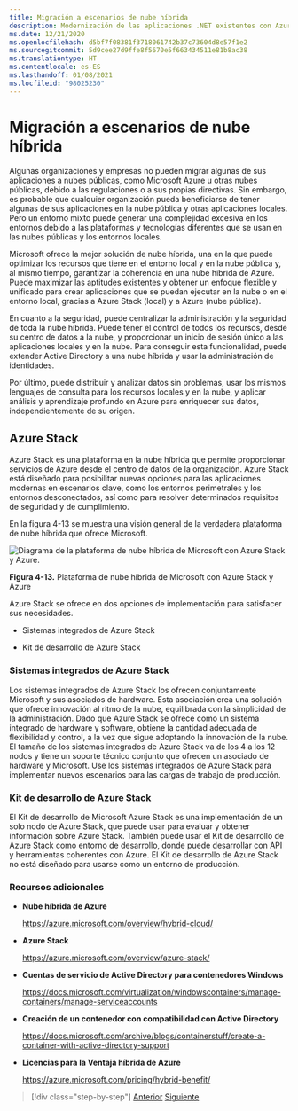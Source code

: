 ```yaml
---
title: Migración a escenarios de nube híbrida
description: Modernización de las aplicaciones .NET existentes con Azure Clour y contenedores Windows | Migración a escenarios de nube híbrida
ms.date: 12/21/2020
ms.openlocfilehash: d5bf7f08381f3718061742b37c73604d8e57f1e2
ms.sourcegitcommit: 5d9cee27d9ffe8f5670e5f663434511e81b8ac38
ms.translationtype: HT
ms.contentlocale: es-ES
ms.lasthandoff: 01/08/2021
ms.locfileid: "98025230"
---
```

# <a name="migrate-to-hybrid-cloud-scenarios"></a>Migración a escenarios de nube híbrida

Algunas organizaciones y empresas no pueden migrar algunas de sus aplicaciones a nubes públicas, como Microsoft Azure u otras nubes públicas, debido a las regulaciones o a sus propias directivas. Sin embargo, es probable que cualquier organización pueda beneficiarse de tener algunas de sus aplicaciones en la nube pública y otras aplicaciones locales. Pero un entorno mixto puede generar una complejidad excesiva en los entornos debido a las plataformas y tecnologías diferentes que se usan en las nubes públicas y los entornos locales.

Microsoft ofrece la mejor solución de nube híbrida, una en la que puede optimizar los recursos que tiene en el entorno local y en la nube pública y, al mismo tiempo, garantizar la coherencia en una nube híbrida de Azure. Puede maximizar las aptitudes existentes y obtener un enfoque flexible y unificado para crear aplicaciones que se puedan ejecutar en la nube o en el entorno local, gracias a Azure Stack (local) y a Azure (nube pública).

En cuanto a la seguridad, puede centralizar la administración y la seguridad de toda la nube híbrida. Puede tener el control de todos los recursos, desde su centro de datos a la nube, y proporcionar un inicio de sesión único a las aplicaciones locales y en la nube. Para conseguir esta funcionalidad, puede extender Active Directory a una nube híbrida y usar la administración de identidades.

Por último, puede distribuir y analizar datos sin problemas, usar los mismos lenguajes de consulta para los recursos locales y en la nube, y aplicar análisis y aprendizaje profundo en Azure para enriquecer sus datos, independientemente de su origen.

## <a name="azure-stack"></a>Azure Stack

Azure Stack es una plataforma en la nube híbrida que permite proporcionar servicios de Azure desde el centro de datos de la organización. Azure Stack está diseñado para posibilitar nuevas opciones para las aplicaciones modernas en escenarios clave, como los entornos perimetrales y los entornos desconectados, así como para resolver determinados requisitos de seguridad y de cumplimiento.

En la figura 4-13 se muestra una visión general de la verdadera plataforma de nube híbrida que ofrece Microsoft.

![Diagrama de la plataforma de nube híbrida de Microsoft con Azure Stack y Azure.](./media/migrate-to-hybrid-cloud-scenarios/microsoft-hybrid-cloud-platform.png)

**Figura 4-13.** Plataforma de nube híbrida de Microsoft con Azure Stack y Azure

Azure Stack se ofrece en dos opciones de implementación para satisfacer sus necesidades.

- Sistemas integrados de Azure Stack

- Kit de desarrollo de Azure Stack

### <a name="azure-stack-integrated-systems"></a>Sistemas integrados de Azure Stack

Los sistemas integrados de Azure Stack los ofrecen conjuntamente Microsoft y sus asociados de hardware. Esta asociación crea una solución que ofrece innovación al ritmo de la nube, equilibrada con la simplicidad de la administración. Dado que Azure Stack se ofrece como un sistema integrado de hardware y software, obtiene la cantidad adecuada de flexibilidad y control, a la vez que sigue adoptando la innovación de la nube. El tamaño de los sistemas integrados de Azure Stack va de los 4 a los 12 nodos y tiene un soporte técnico conjunto que ofrecen un asociado de hardware y Microsoft. Use los sistemas integrados de Azure Stack para implementar nuevos escenarios para las cargas de trabajo de producción.

### <a name="azure-stack-development-kit"></a>Kit de desarrollo de Azure Stack

El Kit de desarrollo de Microsoft Azure Stack es una implementación de un solo nodo de Azure Stack, que puede usar para evaluar y obtener información sobre Azure Stack. También puede usar el Kit de desarrollo de Azure Stack como entorno de desarrollo, donde puede desarrollar con API y herramientas coherentes con Azure. El Kit de desarrollo de Azure Stack no está diseñado para usarse como un entorno de producción.

### <a name="additional-resources"></a>Recursos adicionales

- **Nube híbrida de Azure**

    <https://azure.microsoft.com/overview/hybrid-cloud/>

- **Azure Stack**

    <https://azure.microsoft.com/overview/azure-stack/>

- **Cuentas de servicio de Active Directory para contenedores Windows**

    <https://docs.microsoft.com/virtualization/windowscontainers/manage-containers/manage-serviceaccounts>

- **Creación de un contenedor con compatibilidad con Active Directory**

    <https://docs.microsoft.com/archive/blogs/containerstuff/create-a-container-with-active-directory-support>

- **Licencias para la Ventaja híbrida de Azure**

    <https://azure.microsoft.com/pricing/hybrid-benefit/>

>[!div class="step-by-step"]
>[Anterior](life-cycle-ci-cd-pipelines-devops-tools.md)
>[Siguiente](../walkthroughs-technical-get-started-overview.md)
